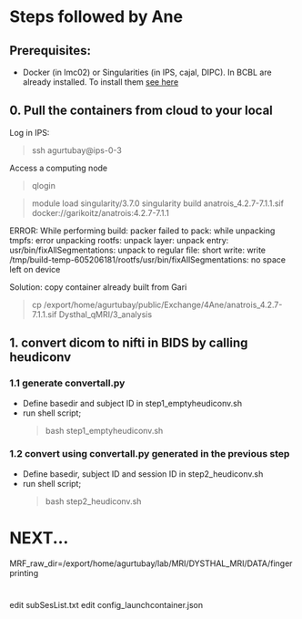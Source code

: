 
# Steps followed by Ane

## Prerequisites: 
- Docker (in lmc02) or Singularities (in IPS, cajal, DIPC). In BCBL are already installed. To install them [see here](https://github.com/garikoitz/launchcontainers/wiki/Installation )

## 0. Pull the containers from cloud to your local
Log in IPS:
> ssh agurtubay@ips-0-3

Access a computing node
>qlogin

>module load singularity/3.7.0
singularity build anatrois_4.2.7-7.1.1.sif docker://garikoitz/anatrois:4.2.7-7.1.1 


ERROR: While performing build: packer failed to pack: while unpacking tmpfs: error unpacking rootfs: unpack layer: unpack entry: usr/bin/fixAllSegmentations: unpack to regular file: short write: write /tmp/build-temp-605206181/rootfs/usr/bin/fixAllSegmentations: no space left on device

Solution: copy container already built from Gari
>cp /export/home/agurtubay/public/Exchange/4Ane/anatrois_4.2.7-7.1.1.sif Dysthal_qMRI/3_analysis


## 1. convert dicom to nifti in BIDS by calling heudiconv

### 1.1 generate convertall.py

- Define basedir and subject ID in step1_emptyheudiconv.sh
- run shell script; 
    > bash step1_emptyheudiconv.sh

### 1.2 convert using convertall.py generated in the previous step

- Define  basedir, subject ID and session ID in step2_heudiconv.sh
- run shell script; 
    > bash step2_heudiconv.sh




# NEXT...

MRF_raw_dir=/export/home/agurtubay/lab/MRI/DYSTHAL_MRI/DATA/fingerprinting




#
edit subSesList.txt
edit config_launchcontainer.json